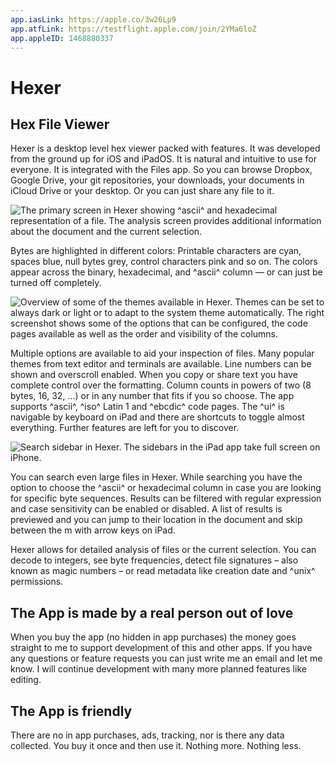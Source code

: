```yaml
---
app.iasLink: https://apple.co/3w26Lp9
app.atfLink: https://testflight.apple.com/join/2YMa6loZ
app.appleID: 1468880337
---
```


# Hexer
## Hex File Viewer

Hexer is a desktop level hex viewer packed with features.
It was developed from the ground up for iOS and iPadOS.
It is natural and intuitive to use for everyone.
It is integrated with the Files app.
So you can browse Dropbox, Google Drive, your git repositories, your downloads, your documents in iCloud Drive or your desktop.
Or you can just share any file to it.

![The primary screen in Hexer showing ^ascii^ and hexadecimal representation of a file. The analysis screen provides additional information about the document and the current selection.](main.png)

Bytes are highlighted in different colors:
Printable characters are cyan, spaces blue, null bytes grey, control characters pink and so on.
The colors appear across the binary, hexadecimal, and ^ascii^ column — or can just be turned off completely.

![Overview of some of the themes available in Hexer. Themes can be set to always dark or light or to adapt to the system theme automatically. The right screenshot shows some of the options that can be configured, the code pages available as well as the order and visibility of the columns.](themes-and-options.png)

Multiple options are available to aid your inspection of files.
Many popular themes from text editor and terminals are available.
Line numbers can be shown and overscroll enabled.
When you copy or share text you have complete control over the formatting.
Column counts in powers of two (8 bytes, 16, 32, ...) or in any number that fits if you so choose.
The app supports ^ascii^, ^iso^ Latin 1 and ^ebcdic^ code pages.
The ^ui^ is navigable by keyboard on iPad and there are shortcuts to toggle almost everything.
Further features are left for you to discover.  

![Search sidebar in Hexer. The sidebars in the iPad app take full screen on iPhone.](search.png)

You can search even large files in Hexer.
While searching you have the option to choose the ^ascii^ or hexadecimal column in case you are looking for specific byte sequences.
Results can be filtered with regular expression and case sensitivity can be enabled or disabled.
A list of results is previewed and you can jump to their location in the document and skip between the m with arrow keys on iPad.

Hexer allows for detailed analysis of files or the current selection.
You can decode to integers, see byte frequencies, detect file signatures – also known as magic numbers – or read metadata like creation date and ^unix^ permissions.

## The App is made by a real person out of love

When you buy the app (no hidden in app purchases) the money goes straight to me to support development of this and other apps.
If you have any questions or feature requests you can just write me an email and let me know.
I will continue development with many more planned features like editing.

## The App is friendly

There are no in app purchases, ads, tracking, nor is there any data collected.
You buy it once and then use it.
Nothing more.
Nothing less.

